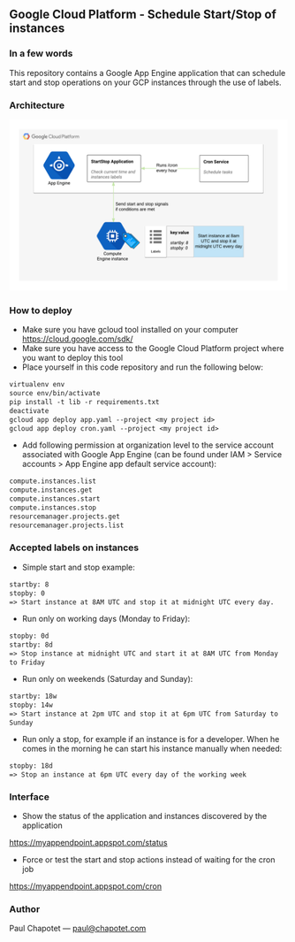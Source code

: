 ## Google Cloud Platform - Schedule Start/Stop of instances

### In a few words
This repository contains a Google App Engine application that can schedule start and stop operations on your GCP instances through the use of labels.

### Architecture

![Architecture](images/gcp-start-stop-scheduler.png)

### How to deploy
- Make sure you have gcloud tool installed on your computer https://cloud.google.com/sdk/
- Make sure you have access to the Google Cloud Platform project where you want to deploy this tool
- Place yourself in this code repository and run the following below:
```
virtualenv env
source env/bin/activate
pip install -t lib -r requirements.txt
deactivate
gcloud app deploy app.yaml --project <my project id>
gcloud app deploy cron.yaml --project <my project id>
```
- Add following permission at organization level to the service account associated with Google App Engine (can be found under IAM > Service accounts > App Engine app default service account):
```
compute.instances.list
compute.instances.get
compute.instances.start
compute.instances.stop
resourcemanager.projects.get
resourcemanager.projects.list
```

### Accepted labels on instances

- Simple start and stop example:
```
startby: 8
stopby: 0
=> Start instance at 8AM UTC and stop it at midnight UTC every day.
```
- Run only on working days (Monday to Friday):
```
stopby: 0d
startby: 8d
=> Stop instance at midnight UTC and start it at 8AM UTC from Monday to Friday
```

- Run only on weekends (Saturday and Sunday):
```
startby: 18w
stopby: 14w
=> Start instance at 2pm UTC and stop it at 6pm UTC from Saturday to Sunday
```

- Run only a stop, for example if an instance is for a developer.
When he comes in the morning he can start his instance manually when needed:
```
stopby: 18d
=> Stop an instance at 6pm UTC every day of the working week
```

### Interface
- Show the status of the application and instances discovered by the application

https://myappendpoint.appspot.com/status
- Force or test the start and stop actions instead of waiting for the cron job

https://myappendpoint.appspot.com/cron

### Author

Paul Chapotet — paul@chapotet.com
